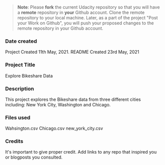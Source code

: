 >**Note**: Please **fork** the current Udacity repository so that you will have a **remote** repository in **your** Github account. Clone the remote repository to your local machine. Later, as a part of the project "Post your Work on Github", you will push your proposed changes to the remote repository in your Github account.

### Date created
Project Created 11th May, 2021. README Created 23rd May, 2021

### Project Title
Explore Bikeshare Data

### Description
This project explores the Bikeshare data from three different cities including:
New York City, Washington and Chicago.

### Files used
Wahsington.csv
Chicago.csv
new_york_city.csv

### Credits
It's important to give proper credit. Add links to any repo that inspired you or blogposts you consulted.
